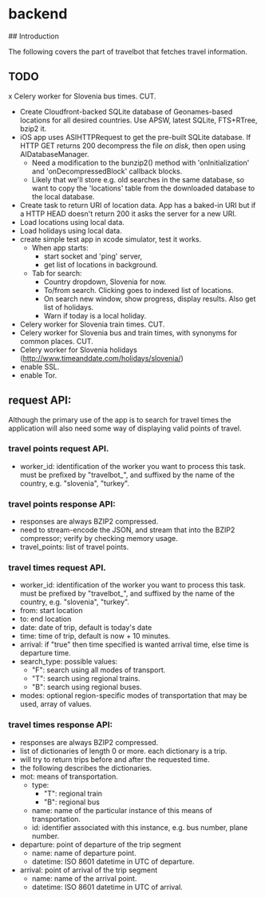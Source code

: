 # backend

## Introduction

The following covers the part of travelbot that fetches travel information.

## TODO

x   Celery worker for Slovenia bus times. CUT.
-   Create Cloudfront-backed SQLite database of Geonames-based locations for all desired countries. Use APSW, latest SQLite, FTS+RTree, bzip2 it.
-   iOS app uses ASIHTTPRequest to get the pre-built SQLite database. If HTTP GET returns 200 decompress the file _on disk_, then open using AIDatabaseManager.
    -   Need a modification to the bunzip2() method with 'onInitialization' and 'onDecompressedBlock' callback blocks.
    -   Likely that we'll store e.g. old searches in the same database, so want to copy the 'locations' table from the downloaded database to the local database.
-   Create task to return URI of location data. App has a baked-in URI but if a HTTP HEAD doesn't return 200 it asks the server for a new URI.
-	Load locations using local data.
-	Load holidays using local data.
-   create simple test app in xcode simulator, test it works.
    -   When app starts:
        -   start socket and 'ping' server,
        -   get list of locations in background.
    -   Tab for search:
        -   Country dropdown, Slovenia for now.
        -   To/from search. Clicking goes to indexed list of locations.
        -   On search new window, show progress, display results. Also get list of holidays.
        -	 Warn if today is a local holiday.
-   Celery worker for Slovenia train times. CUT.
-   Celery worker for Slovenia bus and train times, with synonyms for common places. CUT.
-   Celery worker for Slovenia holidays (http://www.timeanddate.com/holidays/slovenia/)
-   enable SSL.
-   enable Tor.

## request API:

Although the primary use of the app is to search for travel times the application will also need some way of displaying valid points of travel.

### travel points request API.

-   worker_id: identification of the worker you want to process this task. must be prefixed by "travelbot_", and suffixed by the name of the country, e.g. "slovenia", "turkey".

### travel points response API:

-   responses are always BZIP2 compressed.
-   need to stream-encode the JSON, and stream that into the BZIP2 compressor; verify by checking memory usage.
-   travel_points: list of travel points.

### travel times request API.

-   worker_id: identification of the worker you want to process this task. must be prefixed by "travelbot_", and suffixed by the name of the country, e.g. "slovenia", "turkey".
-   from: start location
-   to: end location
-   date: date of trip, default is today's date
-   time: time of trip, default is now + 10 minutes.
-   arrival: if "true" then time specified is wanted arrival time, else time is departure time.
-   search\_type: possible values:
    -   "F": search using all modes of transport.
    -   "T": search using regional trains.
    -   "B": search using regional buses.
-   modes: optional region-specific modes of transportation that may be used, array of values.

### travel times response API:

-   responses are always BZIP2 compressed.
-   list of dictionaries of length 0 or more. each dictionary is a trip.
-   will try to return trips before and after the requested time.
-   the following describes the dictionaries.
-   mot: means of transportation.
    -   type:
        -   "T": regional train
        -   "B": regional bus
    -   name: name of the particular instance of this means of transportation.
    -   id: identifier associated with this instance, e.g. bus number, plane number.
-   departure: point of departure of the trip segment
    -   name: name of departure point.
    -   datetime: ISO 8601 datetime in UTC of departure.
-   arrival: point of arrival of the trip segment
    -   name: name of the arrival point.
    -   datetime: ISO 8601 datetime in UTC of arrival.

